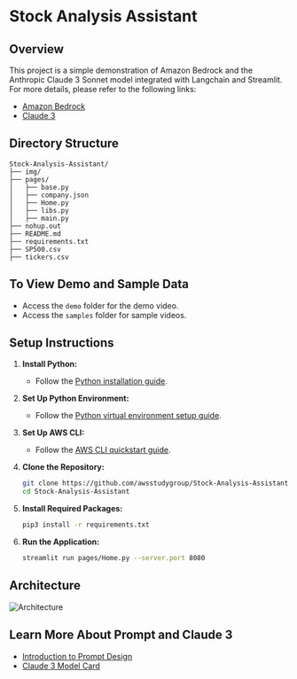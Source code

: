 # Stock Analysis Assistant

## Overview
This project is a simple demonstration of Amazon Bedrock and the Anthropic Claude 3 Sonnet model integrated with Langchain and Streamlit. For more details, please refer to the following links:
- [Amazon Bedrock](https://aws.amazon.com/bedrock/)
- [Claude 3](https://www.anthropic.com/news/claude-3-family)

## Directory Structure
```
Stock-Analysis-Assistant/
├── img/
├── pages/
│   ├── base.py
│   ├── company.json
│   ├── Home.py
│   ├── libs.py
│   ├── main.py
├── nohup.out
├── README.md
├── requirements.txt
├── SP500.csv
├── tickers.csv
```

## To View Demo and Sample Data
- Access the `demo` folder for the demo video.
- Access the `samples` folder for sample videos.

## Setup Instructions
1. **Install Python:**
   - Follow the [Python installation guide](https://docs.python-guide.org/starting/install3/linux/).

2. **Set Up Python Environment:**
   - Follow the [Python virtual environment setup guide](https://docs.python-guide.org/dev/virtualenvs/#virtualenvironments-ref).

3. **Set Up AWS CLI:**
   - Follow the [AWS CLI quickstart guide](https://docs.aws.amazon.com/cli/latest/userguide/getting-started-quickstart.html).

4. **Clone the Repository:**
   ```sh
   git clone https://github.com/awsstudygroup/Stock-Analysis-Assistant
   cd Stock-Analysis-Assistant
   ```

5. **Install Required Packages:**
   ```sh
   pip3 install -r requirements.txt
   ```

6. **Run the Application:**
   ```sh
   streamlit run pages/Home.py --server.port 8080
   ```

## Architecture
![Architecture](./img/Architecture.png)

## Learn More About Prompt and Claude 3
- [Introduction to Prompt Design](https://docs.anthropic.com/claude/docs/introduction-to-prompt-design)
- [Claude 3 Model Card](https://www-cdn.anthropic.com/de8ba9b01c9ab7cbabf5c33b80b7bbc618857627/Model_Card_Claude_3.pdf)

